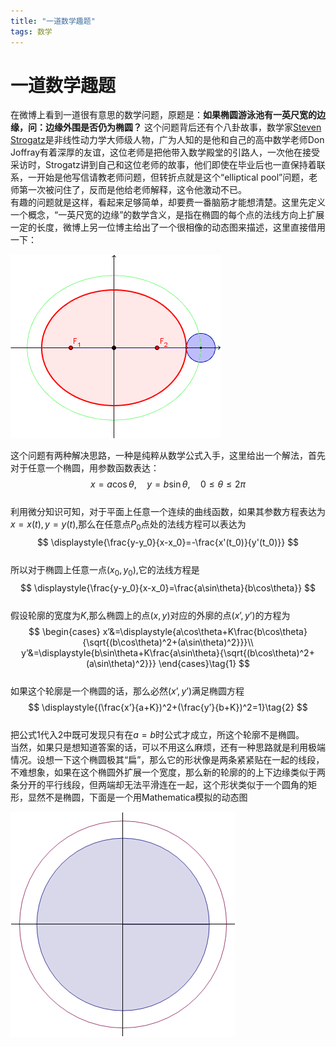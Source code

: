```yaml
---
title: "一道数学趣题"
tags: 数学
---
```

# 一道数学趣题

在微博上看到一道很有意思的数学问题，原题是：**如果椭圆游泳池有一英尺宽的边缘，问：边缘外围是否仍为椭圆？** 这个问题背后还有个八卦故事，数学家[Steven Strogatz](http://en.wikipedia.org/wiki/Steven_Strogatz)是非线性动力学大师级人物，广为人知的是他和自己的高中数学老师Don Joffray有着深厚的友谊，这位老师是把他带入数学殿堂的引路人，一次他在接受采访时，Strogatz讲到自己和这位老师的故事，他们即使在毕业后也一直保持着联系，一开始是他写信请教老师问题，但转折点就是这个“elliptical pool”问题，老师第一次被问住了，反而是他给老师解释，这令他激动不已。  
有趣的问题就是这样，看起来足够简单，却要费一番脑筋才能想清楚。这里先定义一个概念，“一英尺宽的边缘”的数学含义，是指在椭圆的每个点的法线方向上扩展一定的长度，微博上另一位博主给出了一个很相像的动态图来描述，这里直接借用一下：  

![](/images/2015/01/ellipse01.gif)

这个问题有两种解决思路，一种是纯粹从数学公式入手，这里给出一个解法，首先对于任意一个椭圆，用参数函数表达：  
$$
x=a\cos\theta,\quad
y=b\sin\theta,\quad
0\le\theta\le 2\pi
$$  
利用微分知识可知，对于平面上任意一个连续的曲线函数，如果其参数方程表达为$x=x(t),y=y(t)$,那么在任意点$P_0$点处的法线方程可以表达为  
$$
\displaystyle{\frac{y-y_0}{x-x_0}=-\frac{x'(t_0)}{y'(t_0)}}
$$  
所以对于椭圆上任意一点$(x_0,y_0)$,它的法线方程是  
$$
\displaystyle{\frac{y-y_0}{x-x_0}=\frac{a\sin\theta}{b\cos\theta}}
$$  
假设轮廓的宽度为$K$,那么椭圆上的点$(x,y)$对应的外廓的点$(x’,y’)$的方程为  
$$
\begin{cases}
x’&=\displaystyle{a\cos\theta+K\frac{b\cos\theta}{\sqrt{(b\cos\theta)^2+(a\sin\theta)^2}}}\\
y’&=\displaystyle{b\sin\theta+K\frac{a\sin\theta}{\sqrt{(b\cos\theta)^2+(a\sin\theta)^2}}}
\end{cases}\tag{1}
$$  
如果这个轮廓是一个椭圆的话，那么必然$(x’,y’)$满足椭圆方程  
$$
\displaystyle{(\frac{x’}{a+K})^2+(\frac{y’}{b+K})^2=1}\tag{2}
$$  
把公式1代入2中既可发现只有在$a=b$时公式才成立，所这个轮廓不是椭圆。  
当然，如果只是想知道答案的话，可以不用这么麻烦，还有一种思路就是利用极端情况。设想一下这个椭圆极其“扁”，那么它的形状像是两条紧紧贴在一起的线段，不难想象，如果在这个椭圆外扩展一个宽度，那么新的轮廓的的上下边缘类似于两条分开的平行线段，但两端却无法平滑连在一起，这个形状类似于一个圆角的矩形，显然不是椭圆，下面是一个用Mathematica模拟的动态图

![](/images/2015/01/ellipse02.gif)

